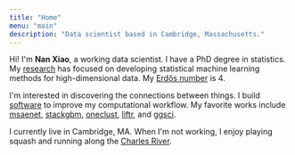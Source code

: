 ```yaml
---
title: "Home"
menu: "main"
description: "Data scientist based in Cambridge, Massachusetts."
---
```


Hi! I'm **Nan Xiao**, a working data scientist.
I have a PhD degree in statistics.
My [research](https://nanx.me/papers/) has focused on developing statistical machine learning methods for high-dimensional data.
My [Erdős number](https://mathscinet.ams.org/mathscinet/collaborationFiltered.html?group_target=189017&group_source=1129576) is 4.

I'm interested in discovering the connections between things.
I build [software](https://nanx.me/software/) to improve my computational workflow.
My favorite works include [msaenet](https://nanx.me/msaenet/), [stackgbm](https://nanx.me/stackgbm/), [oneclust](https://nanx.me/oneclust/), [liftr](https://liftr.me/), and [ggsci](https://nanx.me/ggsci/).

I currently live in Cambridge, MA.
When I'm not working, I enjoy playing squash and running along the [Charles River](https://unsplash.com/photos/Npxns5Xj2YQ).
